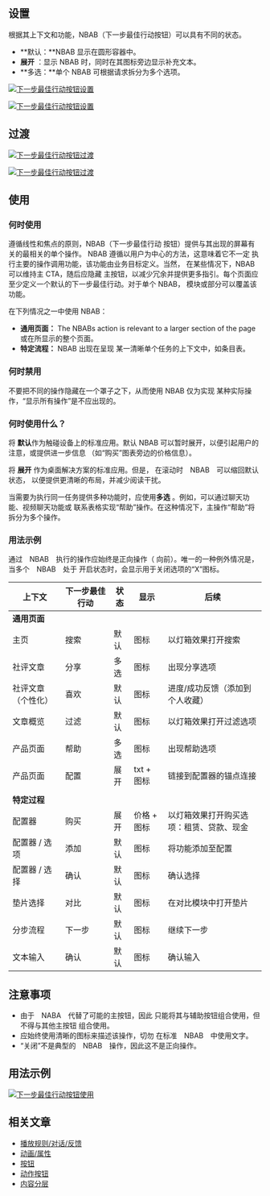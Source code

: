 ﻿## 设置

根据其上下文和功能，NBAB（下一步最佳行动按钮）可以具有不同的状态。

- **默认：**NBAB 显示在圆形容器中。
- **展开** ：显示 NBAB 时，同时在其图标旁边显示补充文本。
- **多选：**单个 NBAB 可根据请求拆分为多个选项。

[![下一步最佳行动按钮设置](/api/static/documentation/components/button-next-best-action/button_next-best-action_setup_1.png)](/api/static/documentation/components/button-next-best-action/button_next-best-action_setup_1.png)

[![下一步最佳行动按钮设置](/api/static/documentation/components/button-next-best-action/button_next-best-action_setup_2.png)](/api/static/documentation/components/button-next-best-action/button_next-best-action_setup_2.png)

## 过渡

[![下一步最佳行动按钮过渡](/api/static/documentation/components/button-next-best-action/button_next-best-action_multi-option.gif)](/api/static/documentation/components/button-next-best-action/button_next-best-action_multi-option.gif)

[![下一步最佳行动按钮过渡](/api/static/documentation/components/button-next-best-action/button_next-best-action_search.gif)](/api/static/documentation/components/button-next-best-action/button_next-best-action_search.gif)

## 使用

### 何时使用

遵循线性和焦点的原则，NBAB（下一步最佳行动
按钮）提供与其出现的屏幕有关的最相关的单个操作。
NBAB 遵循以用户为中心的方法，这意味着它不一定
执行主要的操作调用功能，该功能由业务目标定义。当然，
在某些情况下，NBAB 可以维持主 CTA，随后应隐藏
主按钮，以减少冗余并提供更多指引。每个页面应
至少定义一个默认的下一步最佳行动。对于单个 NBAB，
模块或部分可以覆盖该功能。

在下列情况之一中使用 NBAB：

- **通用页面：** The NBABs action is relevant to a larger section of the page
  或在所显示的整个页面。
- **特定流程：** NBAB 出现在呈现
  某一清晰单个任务的上下文中，如条目表。

### 何时禁用

不要把不同的操作隐藏在一个罩子之下，从而使用 NBAB 仅为实现
某种实际操作，“显示所有操作”是不应出现的。

### 何时使用什么？

将 **默认**作为触碰设备上的标准应用。默认 NBAB
可以暂时展开，以便引起用户的注意，或提供进一步信息
（如“购买”图表旁边的价格信息）。

将 **展开** 作为桌面解决方案的标准应用。但是，
在滚动时　NBAB　可以缩回默认状态，
以便提供更清晰的布局，并减少阅读干扰。

当需要为执行同一任务提供多种功能时，应使用**多选**
。例如，可以通过聊天功能、视频聊天功能或
联系表格实现“帮助”操作。在这种情况下，主操作“帮助”将拆分为多个操作。

### 用法示例

通过　NBAB　执行的操作应始终是正向操作（
向前）。唯一的一种例外情况是，当多个　NBAB　处于
开启状态时，会显示用于关闭选项的“X”图标。

| **上下文**                         | **下一步最佳行动** | **状态** | **显示**  | **后续**                                            |
| ----------------------------------- | -------------------- | --------- | ------------ | ------------------------------------------------------- |
| **通用页面**                    |                      |           |              |                                                         |
|主页                            | 搜索               | 默认   | 图标         | 以灯箱效果打开搜索                                |
| 社评文章                   | 分享                | 多选  | 图标         | 出现分享选项                                  |
| 社评文章（个性化）| 喜欢　　               | 默认  | 图标         | 进度/成功反馈（添加到个人收藏）|
| 文章概览                    | 过滤               | 默认   | 图标         | 以灯箱效果打开过滤选项                         |
| 产品页面                        | 帮助　                | 多选| 图标         | 出现帮助选项                                     |
| 产品页面                        | 配置            | 展开 | txt + 图标   | 链接到配置器的锚点连接                             |
|                                     |                      |           |              |                                                         |
| **特定过程**                |                      |           |              |                                                         |
| 配置器                        | 购买                  | 展开  | 价格 + 图标 | 以灯箱效果打开购买选项：租赁、贷款、现金      |
| 配置器 / 选项              | 添加                  | 默认   | 图标         | 将功能添加至配置                       |
| 配置器 / 选择            | 确认              | 默认   | 图标         | 确认选择                                       |
| 垫片选择                      | 对比              | 默认   | 图标         | 在对比模块中打开垫片                            |
| 分步流程                     | 下一步            | 默认  | 图标         | 继续下一步                                    |
| 文本输入                          | 确认              | 默认   | 图标         | 确认输入                                           |

## 注意事项

- 由于　NABA　代替了可能的主按钮，因此
  只能将其与辅助按钮组合使用，但不得与其他主按钮
  组合使用。
- 应始终使用清晰的图标来描述该操作，切勿
  在标准　NBAB　中使用文字。
- “关闭”不是典型的　NBAB　操作，因此这不是正向操作。

## 用法示例

[![下一步最佳行动按钮使用](/api/static/documentation/components/button-next-best-action/button_next-best-action_usage.png)](/api/static/documentation/components/button-next-best-action/button_next-best-action_usage.png)

## 相关文章

- [播放规则/对话/反馈](/doc/docs/documentation/30-playing-rules/conversation?playing-rules-enabled=true#feedback)
- [动画/属性](/doc/docs/documentation/60-animation/properties?styleguide-components-enabled=true&animation-enabled=true)
- [按钮](/pattern/button?styleguide-components-enabled=true&react--core-components-enabled=true)
- [动作按钮](/pattern/ActionButton/?core-components-enabled=true)
- [内容分层](/doc/docs/documentation/70-core-patterns/content-layering/?core-patterns-enabled=true)

